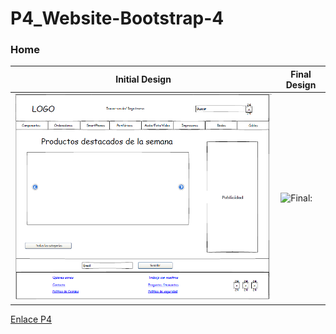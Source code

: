 # P4_Website-Bootstrap-4

### Home
| **Initial Design** | **Final Design** |
| ---------- | ---------- |
| ![Initial:](https://github.com/sergjime/P4_Website-Bootstrap-4/blob/master/img/home_antes.png)   | ![Final:](https://github.com/sergjime/Examen-parte1/blob/master/img/pregunta2.png)   |


[Enlace P4](https://sergjime.github.io/P4_Website-Bootstrap-4/)
